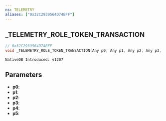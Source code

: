 ```yaml
---
ns: TELEMETRY
aliases: ["0x32C2939564D74BFF"]
---
```

## _TELEMETRY_ROLE_TOKEN_TRANSACTION

```c
// 0x32C2939564D74BFF
void _TELEMETRY_ROLE_TOKEN_TRANSACTION(Any p0, Any p1, Any p2, Any p3, Any p4, Any p5);
```

```
NativeDB Introduced: v1207
```

## Parameters
* **p0**:
* **p1**:
* **p2**:
* **p3**:
* **p4**:
* **p5**:
